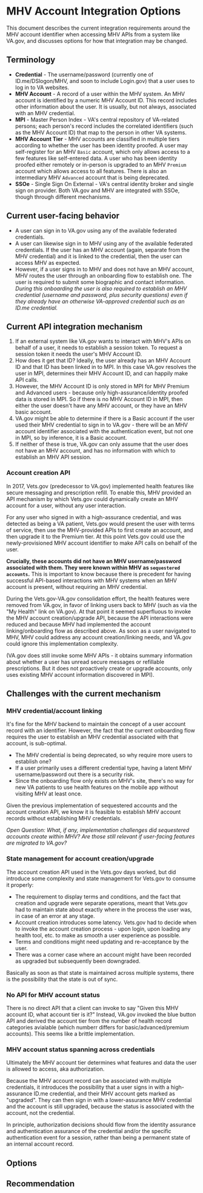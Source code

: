 # MHV Account Integration Options

This document describes the current integration requirements around the MHV account identifier when accessing MHV APIs from a system like VA.gov, and discusses options for how that integration may be changed.

## Terminology
* **Credential** - The username/password (currently one of ID.me/DSlogon/MHV, and soon to include Login.gov) that a user uses to log in to VA websites. 
* **MHV Account** - A record of a user within the MHV system. An MHV account is identified by a numeric MHV Account ID. This record includes other information about the user. It is usually, but not always, associated with an MHV credential. 
* **MPI** - Master Person Index - VA's central repository of VA-related persons; each person's record includes the correlated identifiers (such as the MHV Account ID) that map to the person in other VA systems. 
* **MHV Account Tier** - MHV accounts are classified in multiple tiers according to whether the user has been identity proofed. A user may self-register for an MHV `Basic` account, which only allows access to a few features like self-entered data. A user who has been identity proofed either remotely or in-person is upgraded to an MHV `Premium` account which allows access to all features. There is also an intermediary MHV `Advanced` account that is being deprecated. 
* **SSOe** - Single Sign On External - VA's central identity broker and single sign on provider. Both VA.gov and MHV are integrated with SSOe, though through different mechanisms. 

## Current user-facing behavior
* A user can sign in to VA.gov using any of the available federated credentials.
* A user can likewise sign in to MHV using any of the available federated credentials. If the user has an MHV account (again, separate from the MHV credential) and it is linked to the credential, then the user can access MHV as expected.
* However, if a user signs in to MHV and does not have an MHV account, MHV routes the user through an onboarding flow to establish one. The user is required to submit some biographic and contact information. _During this onboarding the user is also required to establish an MHV credential (username and password, plus security questions) even if they already have an otherwise VA-approved credential such as an ID.me credential._ 

## Current API integration mechanism
1. If an external system like VA.gov wants to interact with MHV's APIs on behalf of a user, it needs to establish a session token. To request a session token it needs the user's MHV Account ID. 
2. How does it get that ID? Ideally, the user already has an MHV Account ID and that ID has been linked in to MPI. In this case VA.gov resolves the user in MPI, determines their MHV Account ID, and can happily make API calls. 
3. However, the MHV Account ID is only stored in MPI for MHV Premium and Advanced users - because only high-assurance/identity proofed data is stored in MPI. So if there is no MHV Account ID in MPI, then either the user doesn't have any MHV account, or they have an MHV basic account.
4. VA.gov might be able to determine if there is a Basic account if the user used their MHV credential to sign in to VA.gov - there will be an MHV account identifier associated with the authentication event, but not one in MPI, so by inference, it is a Basic account.
5. If neither of these is true, VA.gov can only assume that the user does not have an MHV account, and has no information with which to establish an MHV API session.

### Account creation API
In 2017, Vets.gov (predecessor to VA.gov) implemented health features like secure messaging and prescription refill. To enable this, MHV provided an API mechanism by which Vets.gov could dynamically create an MHV account for a user, without any user interaction. 

For any user who signed in with a high-assurance credential, and was detected as being a VA patient, Vets.gov would present the user with terms of service, then use the MHV-provided APIs to first create an account, and then upgrade it to the Premium tier. At this point Vets.gov could use the newly-provisioned MHV account identifier to make API calls on behalf of the user. 

**Crucially, these accounts did not have an MHV username/password associated with them. They were known within MHV as `sequestered accounts`.** This is important to know because there is precedent for having successful API-based interactions with MHV systems when an MHV account is present, without requiring an MHV credential.  

During the Vets.gov-VA.gov consolidation effort, the health features were removed from VA.gov, in favor of linking users back to MHV (such as via the "My Health" link on VA.gov). At that point it seemed superfluous to invoke the MHV account creation/upgrade API, because the API interactions were reduced and because MHV had implemented the account linking/onboarding flow as described above. As soon as a user navigated to MHV, MHV could address any account creation/linking needs, and VA.gov could ignore this implementation complexity. 

(VA.gov does still invoke some MHV APIs - it obtains summary information about whether a user has unread secure messages or refillable prescriptions. But it does not proactively create or upgrade accounts, only uses existing MHV account information discovered in MPI). 

## Challenges with the current mechanism
### MHV credential/account linking
It's fine for the MHV backend to maintain the concept of a user account record with an identifier. However, the fact that the current onboarding flow requires the user to establish an MHV credential associated with that account, is sub-optimal.
* The MHV credential is being deprecated, so why require more users to establish one? 
* If a user primarily uses a different credential type, having a latent MHV username/password out there is a security risk.
* Since the onboarding flow only exists on MHV's site, there's no way for new VA patients to use health features on the mobile app without visiting MHV at least once. 

Given the previous implementation of sequestered accounts and the account creation API, we know it is feasible to establish MHV account records without establishing MHV credentials. 

_Open Question: What, if any, implementation challenges did sequestered accounts create within MHV? Are those still relevant if user-facing features are migrated to VA.gov?_

### State management for account creation/upgrade
The account creation API used in the Vets.gov days worked, but did introduce some complexity and state management for Vets.gov to consume it properly:
* The requirement to display terms and conditions, and the fact that creation and upgrade were separate operations, meant that Vets.gov had to maintain state about exactly where in the process the user was, in case of an error at any stage.
* Account creation introduces some latency. Vets.gov had to decide when to invoke the account creation process - upon login, upon loading any health tool, etc. to make as smooth a user experience as possible.  
* Terms and conditions might need updating and re-acceptance by the user.
* There was a corner case where an account might have been recorded as upgraded but subsequently been downgraded. 

Basically as soon as that state is maintained across multiple systems, there is the possibility that the state is out of sync. 

### No API for MHV account status
There is no direct API that a client can invoke to say "Given this MHV account ID, what account tier is it?" Instead, VA.gov invoked the blue button API and derived the account tier from the number of health record categories avialable (which numberr differs for basic/advanced/premium accounts). This seems like a brittle implementation. 

### MHV account status spanning across credentials
Ultimately the MHV account tier determines what features and data the user is allowed to access, aka authorization. 

Because the MHV account record can be associated with multiple credentials, it introduces the possibility that a user signs in with a high-assurance ID.me credential, and their MHV account gets marked as "upgraded". They can then sign in with a lower-assurance MHV credential and the account is still upgraded, because the status is associated with the account, not the credential.  

In principle, authorization decisions should flow from the identity assurance and authentication assurance of the credential and/or the specific authentication event for a session, rather than being a permanent state of an internal account record. 

## Options



## Recommendation
